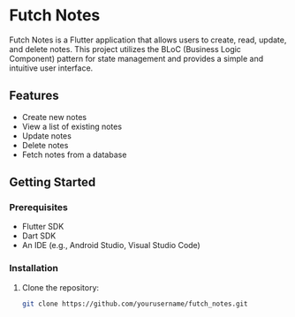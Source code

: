 # Futch Notes

Futch Notes is a Flutter application that allows users to create, read, update, and delete notes. This project utilizes the BLoC (Business Logic Component) pattern for state management and provides a simple and intuitive user interface.

## Features

- Create new notes
- View a list of existing notes
- Update notes
- Delete notes
- Fetch notes from a database

## Getting Started

### Prerequisites

- Flutter SDK
- Dart SDK
- An IDE (e.g., Android Studio, Visual Studio Code)

### Installation

1. Clone the repository:
   ```bash
   git clone https://github.com/yourusername/futch_notes.git
